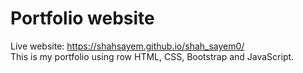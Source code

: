 # Portfolio website
Live website: https://shahsayem.github.io/shah_sayem0/ <br>
This is my portfolio using row HTML, CSS, Bootstrap and JavaScript. 
